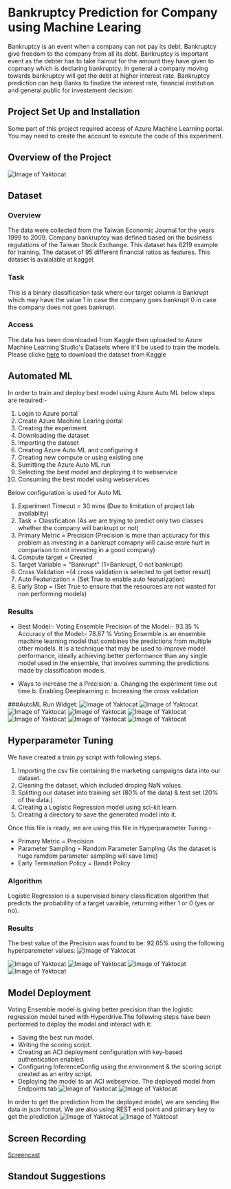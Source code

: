 # Bankruptcy Prediction for Company using Machine Learing
Bankruptcy is an event when a company can not pay its debt. Bankruptcy give freedom to the company from all its debt. Bankruptcy is important event as the debter has to take haircut for the amount they have given to copmany which is declaring bankruptcy. In general a company moving towards bankruptcy will get the debt at higher interest rate. Bankruptcy prediction can help Banks to finalize the interest rate, financial institution and general public for investement decision. 

## Project Set Up and Installation
Some part of this project required access of Azure Machine Learning portal. You may need to create the account to execute the code of this experiment. 
## Overview of the Project 
![Image of Yaktocat](https://github.com/agshiv92/Company-Bankruptcy-Prediction/blob/main/Presentation1.JPG)

## Dataset

### Overview
The data were collected from the Taiwan Economic Journal for the years 1999 to 2009. Company bankruptcy was defined based on the business regulations of the Taiwan Stock Exchange. This dataset has 6219 example for training. The dataset of 95 different financial ratios as features. This dataset is avaialable at kaggel. 

### Task
This is a binary classification task where our target column is Bankrupt which may have the value 1 in case the company goes bankrupt 0 in case the company does not goes bankrupt.

### Access
The data has been downloaded from Kaggle then uploaded to Azure Machine Learning Studio's Datasets where it'll be used to train the models. Please clicke [here](https://www.kaggle.com/fedesoriano/company-bankruptcy-prediction "here") to download the dataset from Kaggle

## Automated ML
In order to train and deploy best model using Azure Auto ML below steps are required:-
1. Login to Azure portal 
2. Create Azure Machine Learing portal
3. Creating the experiment 
4. Downloading the dataset 
5. Importing the dataset 
6. Creating Azure Auto ML and configuring it 
7. Creating new compute or using existing one
8. Sumitting the Azure Auto ML run 
9. Selecting the best model and deploying it to webservice
10. Consuming the best model using webservices

Below configuration is used for Auto ML 
1. Experiment Timeout = 30 mins (Due to limitation of project lab availablity)
2. Task = Classfication (As we are trying to predict only two classes whether the company will bankrupt or not) 
3. Primary Metric = Precision (Precision is more than accuracy for this problem as investing in a bankrupt comapny will cause more hurt in comparison to not investing in a good company)
4. Compute target = Created  
5. Target Variable = "Bankrupt" (1=Bankrupt, 0 not bankrupt)
6. Cross Validation =(4 cross validation is selected to get better result)
7. Auto Featurization = (Set True to enable auto featurization)
8. Early Stop = (Set True to ensure that the resources are not wasted for non performing models)

### Results

* Best Model:- Voting Ensemble
Precision of the Model:- 93.35 % 
Accuracy of the Model:- 78.87 % 
Voting Ensemble is an ensemble machine learning model that combines the predictions from multiple other models. It is a technique that may be used to improve model performance, ideally achieving better performance than any single model used in the ensemble, that involves summing the predictions made by classification models.

* Ways to increase the a Precision:
a. Changing the experiment time out time
b. Enabling Deeplearning 
c. Increasing the cross validation 

###AutoML Run Widget:
![Image of Yaktocat](https://github.com/agshiv92/Company-Bankruptcy-Prediction/blob/main/1.JPG)
![Image of Yaktocat](https://github.com/agshiv92/Company-Bankruptcy-Prediction/blob/main/2.JPG)
![Image of Yaktocat](https://github.com/agshiv92/Company-Bankruptcy-Prediction/blob/main/3.JPG)
![Image of Yaktocat](https://github.com/agshiv92/Company-Bankruptcy-Prediction/blob/main/4.JPG)
![Image of Yaktocat](https://github.com/agshiv92/Company-Bankruptcy-Prediction/blob/main/5.JPG)
![Image of Yaktocat](https://github.com/agshiv92/Company-Bankruptcy-Prediction/blob/main/6.JPG)
![Image of Yaktocat](https://github.com/agshiv92/Company-Bankruptcy-Prediction/blob/main/7.JPG)
![Image of Yaktocat](https://github.com/agshiv92/Company-Bankruptcy-Prediction/blob/main/8.JPG)
## Hyperparameter Tuning

We have created a train.py script with following steps. 
1. Importing the csv file containing the marketing campaigns data into our dataset.
2. Cleaning the dataset, which included droping NaN values.
3. Splitting our dataset into training set (80% of the data) & test set (20% of the data.)
4. Creating a Logistic Regression model using sci-kit learn.
5. Creating a directory to save the generated model into it.

Once this file is ready, we are using this file in Hyperparameter Tuning:-

* Primary Metric = Precision
* Parameter Sampling = Random Parameter Sampling (As the dataset is huge ramdom parameter sampling will save time)
* Early Termination Policy = Bandit Policy 


### Algorithm
Logistic Regression is a supervisied binary classification algorithm that predicts the probability of a target varaible, returning either 1 or 0 (yes or no).


### Results
The best value of the Precision was found to be: 92.65%  using the following hyperparemeter values:
![Image of Yaktocat](https://github.com/agshiv92/Company-Bankruptcy-Prediction/blob/main/13.JPG)

![Image of Yaktocat](https://github.com/agshiv92/Company-Bankruptcy-Prediction/blob/main/9.JPG)
![Image of Yaktocat](https://github.com/agshiv92/Company-Bankruptcy-Prediction/blob/main/10.JPG)
![Image of Yaktocat](https://github.com/agshiv92/Company-Bankruptcy-Prediction/blob/main/11.JPG)
![Image of Yaktocat](https://github.com/agshiv92/Company-Bankruptcy-Prediction/blob/main/12.JPG)

## Model Deployment
Voting Ensemble model is giving better precision than the logistic regression model tuned with Hyperdrive.The following steps have been performed to deploy the model and interact with it:
* Saving the best run model.
* Writing the scoring script.
* Creating an ACI deployment configuration with key-based authentication enabled.
* Configuring InferenceConfig using the environment & the scoring script created as an entry script.
* Deploying the model to an ACI webservice. The deployed model from Endpoints tab
![Image of Yaktocat](https://github.com/agshiv92/Company-Bankruptcy-Prediction/blob/main/15.JPG)
![Image of Yaktocat](https://github.com/agshiv92/Company-Bankruptcy-Prediction/blob/main/16.JPG)

In order to get the prediction from the deployed model, we are sending the data in json format. We are also using REST end point and primary key to get the prediction
![Image of Yaktocat](https://github.com/agshiv92/Company-Bankruptcy-Prediction/blob/main/17.JPG)
![Image of Yaktocat](https://github.com/agshiv92/Company-Bankruptcy-Prediction/blob/main/18.JPG)

## Screen Recording
[Screencast](https://youtu.be/Xnfkm2BUVZ0 "Screencast")
## Standout Suggestions

